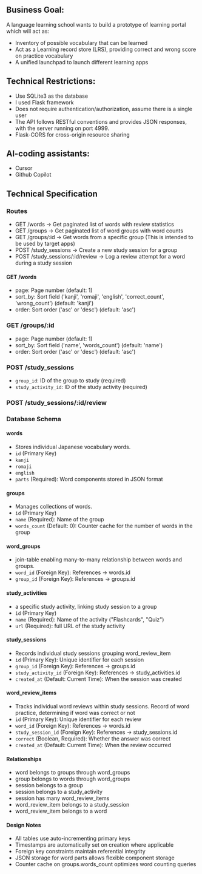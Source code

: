 ## Business Goal: 
A language learning school wants to build a prototype of learning portal which will act as:
- Inventory of possible vocabulary that can be learned
- Act as a  Learning record store (LRS), providing correct and wrong score on practice vocabulary
- A unified launchpad to launch different learning apps

## Technical Restrictions:
- Use SQLite3 as the database
- I used Flask framework 
- Does not require authentication/authorization, assume there is a single user
- The API follows RESTful conventions and provides JSON responses, with the server running on port 4999.
- Flask-CORS for cross-origin resource sharing

## AI-coding assistants:
- Cursor
- Github Copilot

## Technical Specification

### Routes

- GET /words -> Get paginated list of words with review statistics
- GET /groups -> Get paginated list of word groups with word counts
- GET /groups/:id -> Get words from a specific group (This is intended to be used by target apps)
- POST /study_sessions -> Create a new study session for a group
- POST /study_sessions/:id/review -> Log a review attempt for a word during a study session

#### GET /words
- page: Page number (default: 1)
- sort_by: Sort field ('kanji', 'romaji', 'english', 'correct_count', 'wrong_count') (default: 'kanji')
- order: Sort order ('asc' or 'desc') (default: 'asc')

### GET /groups/:id
- page: Page number (default: 1)
- sort_by: Sort field ('name', 'words_count') (default: 'name')
- order: Sort order ('asc' or 'desc') (default: 'asc')

### POST /study_sessions
- `group_id`: ID of the group to study (required)
- `study_activity_id`: ID of the study activity (required)


### POST /study_sessions/:id/review


### Database Schema
#### words 
- Stores individual Japanese vocabulary words.
 - `id` (Primary Key)
 - `kanji`
 - `romaji`
 - `english`
 - `parts` (Required): Word components stored in JSON format

#### groups
- Manages collections of words.
 - `id` (Primary Key)
 - `name` (Required): Name of the group
 - `words_count` (Default: 0): Counter cache for the number of words in the group

#### word_groups
- join-table enabling many-to-many relationship between words and groups.
 - `word_id` (Foreign Key): References -> words.id
 - `group_id` (Foreign Key): References -> groups.id

#### study_activities
- a specific study activity, linking study session to a group
 - `id` (Primary Key)
 - `name` (Required): Name of the activity ("Flashcards", "Quiz")
 - `url` (Required): full URL of the study activity

#### study_sessions
- Records individual study sessions grouping word_review_item
 - `id` (Primary Key): Unique identifier for each session
 - `group_id` (Foreign Key): References -> groups.id
 - `study_activity_id` (Foreign Key): References -> study_activities.id
 - `created_at` (Default: Current Time): When the session was created

#### word_review_items
- Tracks individual word reviews within study sessions. Record of word practice, determining if word was correct or not
 - `id` (Primary Key): Unique identifier for each review
 - `word_id` (Foreign Key): References -> words.id
 - `study_session_id` (Foreign Key): References -> study_sessions.id
 - `correct` (Boolean, Required): Whether the answer was correct
 - `created_at` (Default: Current Time): When the review occurred

#### Relationships

- word belongs to groups through  word_groups
- group belongs to words through word_groups
- session belongs to a group
- session belongs to a study_activity
- session has many word_review_items
- word_review_item belongs to a study_session
- word_review_item belongs to a word

#### Design Notes
- All tables use auto-incrementing primary keys
- Timestamps are automatically set on creation where applicable
- Foreign key constraints maintain referential integrity
- JSON storage for word parts allows flexible component storage
- Counter cache on groups.words_count optimizes word counting queries

